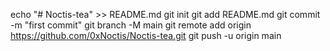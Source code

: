 echo "# Noctis-tea" >> README.md
git init
git add README.md
git commit -m "first commit"
git branch -M main
git remote add origin https://github.com/0xNoctis/Noctis-tea.git
git push -u origin main
